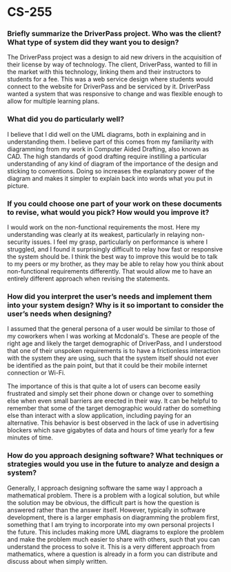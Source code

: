 # CS-255

### Briefly summarize the DriverPass project. Who was the client? What type of system did they want you to design?

The DriverPass project was a design to aid new drivers in the acquisition of their license by way of technology. The client, DriverPass, wanted to fill in the market with this technology, linking them and their instructors to students for a fee. This was a web service design where students would connect to the website for DriverPass and be serviced by it. DriverPass wanted a system that was responsive to change and was flexible enough to allow for multiple learning plans.

### What did you do particularly well?

I believe that I did well on the UML diagrams, both in explaining and in understanding them. I believe part of this comes from my familiarity with diagramming from my work in Computer Aided Drafting, also known as CAD. The high standards of good drafting require instilling a particular understanding of any kind of diagram of the importance of the design and sticking to conventions. Doing so increases the explanatory power of the diagram and makes it simpler to explain back into words what you put in picture.
 
### If you could choose one part of your work on these documents to revise, what would you pick? How would you improve it?

I would work on the non-functional requirements the most. Here my understanding was clearly at its weakest, particularly in relaying non-security issues. I feel my grasp, particularly on performance is where I struggled, and I found it surprisingly difficult to relay how fast or responsive the system should be. I think the best way to improve this would be to talk to my peers or my brother, as they may be able to relay how you think about non-functional requirements differently. That would allow me to have an entirely different approach when revising the statements.

### How did you interpret the user’s needs and implement them into your system design? Why is it so important to consider the user’s needs when designing?

I assumed that the general persona of a user would be similar to those of my coworkers when I was working at Mcdonald's. These are people of the right age and likely the target demographic of DriverPass, and I understood that one of their unspoken requirements is to have a frictionless interaction with the system they are using, such that the system itself should not ever be identified as the pain point, but that it could be their mobile internet connection or Wi-Fi.

The importance of this is that quite a lot of users can become easily frustrated and simply set their phone down or change over to something else when even small barriers are erected in their way. It can be helpful to remember that some of the target demographic would rather do something else than interact with a slow application, including paying for an alternative. This behavior is best observed in the lack of use in advertising blockers which save gigabytes of data and hours of time yearly for a few minutes of time.

### How do you approach designing software? What techniques or strategies would you use in the future to analyze and design a system?

Generally, I approach designing software the same way I approach a mathematical problem. There is a problem with a logical solution, but while the solution may be obvious, the difficult part is how the question is answered rather than the answer itself. However, typically in software development, there is a larger emphasis on diagramming the problem first, something that I am trying to incorporate into my own personal projects I the future. This includes making more UML diagrams to explore the problem and make the problem much easier to share with others, such that you can understand the process to solve it. This is a very different approach from mathematics, where a question is already in a form you can distribute and discuss about when simply written.
